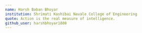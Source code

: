 ```yaml
---
name: Harsh Baban Bhoyar
institution: Shrimati Kashibai Navale College of Engineering
quote: Action is the real measure of intelligence.
github_user: harshbhoyar1808
---
```

